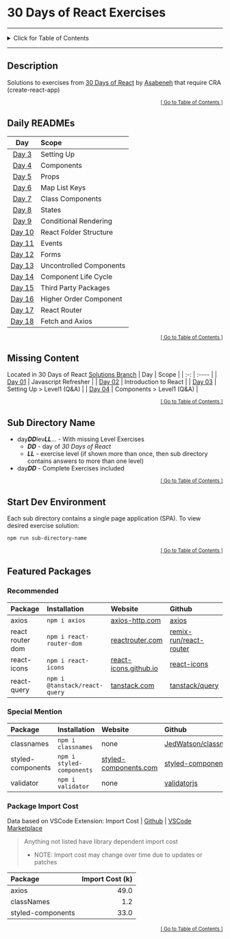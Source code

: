 <!-- omit in toc -->
# 30 Days of React Exercises

<hr/>
<details id="toc">
  <summary style='cursor: pointer;'>Click for Table of Contents</summary>

<!-- omit in toc -->
## Table of Contents
- [Description](#description)
- [Daily READMEs](#daily-readmes)
- [Missing Content](#missing-content)
- [Sub Directory Name](#sub-directory-name)
- [Start Dev Environment](#start-dev-environment)
- [Featured Packages](#featured-packages)
  - [Recommended](#recommended)
  - [Special Mention](#special-mention)
  - [Package Import Cost](#package-import-cost)
</details>
<hr/>

## Description
Solutions to exercises from [30 Days of React](https://github.com/Asabeneh/30-Days-Of-React) by [Asabeneh](https://github.com/Asabeneh) that require CRA (create-react-app)

<div align="right"><sub><a href="#toc">[ Go to Table of Contents ]</a></sub></div>

## Daily READMEs
|                   Day                    | Scope                   |
| :--------------------------------------: | :---------------------- |
| [Day 3](./day03lev0203/README.md#readme) | Setting Up              |
| [Day 4](./day04lev0203/README.md#readme) | Components              |
|    [Day 5](./day05/README.md#readme)     | Props                   |
|    [Day 6](./day06/README.md#readme)     | Map List Keys           |
|    [Day 7](./day07/README.md#readme)     | Class Components        |
|    [Day 8](./day08/README.md#readme)     | States                  |
|    [Day 9](./day09/README.md#readme)     | Conditional Rendering   |
|    [Day 10](./day10/README.md#readme)    | React Folder Structure  |
|    [Day 11](./day11/README.md#readme)    | Events                  |
|    [Day 12](./day12/README.md#readme)    | Forms                   |
|    [Day 13](./day13/README.md#readme)    | Uncontrolled Components |
|    [Day 14](./day14/README.md#readme)    | Component Life Cycle    |
|    [Day 15](./day15/README.md#readme)    | Third Party Packages    |
|    [Day 16](./day16/README.md#readme)    | Higher Order Component  |
|    [Day 17](./day17/README.md#readme)    | React Router            |
|    [Day 18](./day18/README.md#readme)    | Fetch and Axios         |

<div align="right"><sub><a href="#toc">[ Go to Table of Contents ]</a></sub></div>

## Missing Content
Located in 30 Days of React [Solutions Branch](https://github.com/idesmar/30-Days-Of-React/tree/exercise-solutions/solutions)
| Day | Scope |
| :-: | :---- |
| [Day 01](https://github.com/idesmar/30-Days-Of-React/tree/exercise-solutions/solutions/day-01) | Javascript Refresher |
| [Day 02](https://github.com/idesmar/30-Days-Of-React/blob/exercise-solutions/solutions/day-02/exercise/answers.js) | Introduction to React |
| [Day 03](https://github.com/idesmar/30-Days-Of-React/blob/exercise-solutions/solutions/day-03/level1.js) | Setting Up > Level1 (Q&A) |
| [Day 04](https://github.com/idesmar/30-Days-Of-React/blob/exercise-solutions/solutions/day-04/level1.js) | Components > Level1 (Q&A) |

<div align="right"><sub><a href="#toc">[ Go to Table of Contents ]</a></sub></div>

## Sub Directory Name
* day***DD***lev***LL***... - With missing Level Exercises
  * ***DD*** - day of *30 Days of React*
  * ***LL*** - exercise level (if shown more than once, then sub directory contains answers to more than one level)
* day***DD*** - Complete Exercises included

<div align="right"><sub><a href="#toc">[ Go to Table of Contents ]</a></sub></div>

## Start Dev Environment
Each sub directory contains a single page application (SPA). To view desired exercise solution:
```bash
npm run sub-directory-name
```
<div align="right"><sub><a href="#toc">[ Go to Table of Contents ]</a></sub></div>

## Featured Packages

### Recommended
<!-- cspell: disable -->
| Package | Installation | Website | Github |
| :------ | :----------- | :------ | :----- |
| axios | `npm i axios` | [axios-http.com](https://axios-http.com/docs/intro) | [axios](https://github.com/axios/axios#readme) |
| react router dom | `npm i react-router-dom` | [reactrouter.com](https://reactrouter.com/) | [remix-run/react-router](https://github.com/remix-run/react-router#readme) |
| react-icons | `npm i react-icons` | [react-icons.github.io](https://react-icons.github.io/react-icons) | [react-icons](https://github.com/react-icons/react-icons#readme) |
| react-query | `npm i @tanstack/react-query` | [tanstack.com](https://tanstack.com/query/v4/docs/overview) | [tanstack/query](https://github.com/tanstack/query#readme) |
<!-- cspell: enable -->

### Special Mention
<!-- cspell: disable -->
| Package | Installation | Website | Github |
| :------ | :----------- | :------ | :----- |
| classnames | `npm i classnames` | none | [JedWatson/classnames](https://github.com/JedWatson/classnames#readme) |
| styled-components | `npm i styled-components` | [styled-components.com](https://styled-components.com/) | [styled-components](https://github.com/styled-components/styled-components#readme) |
| validator | `npm i validator` | none | [validatorjs](https://github.com/validatorjs/validator.js#readme) |
<!-- cspell: enable -->

### Package Import Cost
Data based on VSCode Extension: Import Cost | [Github](https://github.com/wix/import-cost#readme) | [VSCode Marketplace](https://marketplace.visualstudio.com/items?itemName=wix.vscode-import-cost)
> Anything not listed have library dependent import cost
> * NOTE: Import cost may change over time due to updates or patches

| Package           | Import Cost (k) |
| :---------------- | --------------: |
| axios             |            49.0 |
| classNames        |             1.2 |
| styled-components |            33.0 |

<div align="right"><sub><a href="#toc">[ Go to Table of Contents ]</a></sub></div>
